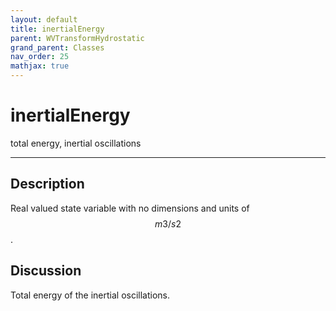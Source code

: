 ```yaml
---
layout: default
title: inertialEnergy
parent: WVTransformHydrostatic
grand_parent: Classes
nav_order: 25
mathjax: true
---
```


#  inertialEnergy

total energy, inertial oscillations


---

## Description
Real valued state variable with no dimensions and units of $$m3/s2$$.

## Discussion

Total energy of the inertial oscillations.

